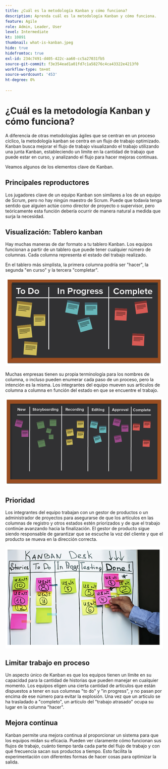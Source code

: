 ```yaml
---
title: ¿Cuál es la metodología Kanban y cómo funciona?
description: Aprenda cuál es la metodología Kanban y cómo funciona.
feature: Agile
role: Admin, Leader, User
level: Intermediate
kt: 10891
thumbnail: what-is-kanban.jpeg
hide: true
hidefromtoc: true
exl-id: 234c7491-d405-422c-aa60-cc5a27031fb5
source-git-commit: f3e354ead1a01fd7c1a58276c4ca43322e4213f0
workflow-type: tm+mt
source-wordcount: '453'
ht-degree: 0%

---
```


# ¿Cuál es la metodología Kanban y cómo funciona?

A diferencia de otras metodologías ágiles que se centran en un proceso cíclico, la metodología kanban se centra en un flujo de trabajo optimizado. Kanban busca mejorar el flujo de trabajo visualizando el trabajo utilizando una junta Kanban, estableciendo un límite en la cantidad de trabajo que puede estar en curso, y analizando el flujo para hacer mejoras continuas.


Veamos algunos de los elementos clave de Kanban.



## Principales reproductores

Los jugadores clave de un equipo Kanban son similares a los de un equipo de Scrum, pero no hay ningún maestro de Scrum. Puede que todavía tenga sentido que alguien actúe como director de proyecto o supervisor, pero teóricamente esta función debería ocurrir de manera natural a medida que surja la necesidad.

## Visualización: Tablero kanban

Hay muchas maneras de dar formato a tu tablero Kanban. Los equipos funcionan a partir de un tablero que puede tener cualquier número de columnas. Cada columna representa el estado del trabajo realizado.

En el tablero más simplista, la primera columna podría ser &quot;hacer&quot;, la segunda &quot;en curso&quot; y la tercera &quot;completar&quot;.

![Notas adhesivas y de pizarra](assets/agile4-01.png)

Muchas empresas tienen su propia terminología para los nombres de columna, o incluso pueden enumerar cada paso de un proceso, pero la intención es la misma. Los integrantes del equipo mueven sus artículos de columna a columna en función del estado en que se encuentre el trabajo.

![Notas adhesivas y de pizarra](assets/agile4-02.png)

## Prioridad

Los integrantes del equipo trabajan con un gestor de productos o un administrador de proyectos para asegurarse de que los artículos en las columnas de registro y otros estados estén priorizados y de que el trabajo continúe avanzando hacia la finalización. El gestor de producto sigue siendo responsable de garantizar que se escuche la voz del cliente y que el producto se mueva en la dirección correcta.

![Pizarra kanban](assets/agile4-03.png)

## Limitar trabajo en proceso

Un aspecto único de Kanban es que los equipos tienen un límite en su capacidad para la cantidad de historias que pueden manejar en cualquier momento. Los equipos eligen una cierta cantidad de artículos que están dispuestos a tener en sus columnas &quot;to do&quot; y &quot;in progress&quot;, y no pasan por encima de ese número para evitar la explosión. Una vez que un artículo se ha trasladado a &quot;completo&quot;, un artículo del &quot;trabajo atrasado&quot; ocupa su lugar en la columna &quot;hacer&quot;.

## Mejora continua

Kanban permite una mejora continua al proporcionar un sistema para que los equipos midan su eficacia. Pueden ver claramente cómo funcionan sus flujos de trabajo, cuánto tiempo tarda cada parte del flujo de trabajo y con qué frecuencia sacan sus productos a tiempo. Esto facilita la experimentación con diferentes formas de hacer cosas para optimizar la salida.
